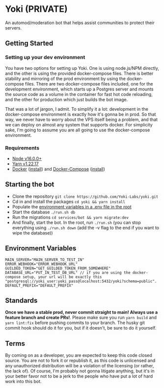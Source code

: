 # Yoki (PRIVATE)

An automod/moderation bot that helps assist communities to protect their servers.

## Getting Started

### Setting up your dev environment

You have two options for setting up Yoki. One is using node.js/NPM directly, and the other is using the provided docker-compose files. There is better stability and mirroring of the prod environment by using the docker-compose files. There are two docker-compose files included, one for the development environment, which starts up a Postgres server and mounts the source code as a volume in the container for fast hot code reloading, and the other for production which just builds the bot image.

That was a lot of jargon, I admit. To simplify it a lot: development in the docker-compose environment is exactly how it's gonna be in prod. So that way, we never have to worry about the VPS itself being a problem, and that we can deploy on almost any system that supports docker. For simplicity sake, I'm going to assume you are all going to use the docker-compose environment.

### Requirements

-   [Node v16.0.0+](https://nodejs.org/en/)
-   [Yarn v1.22.17](https://classic.yarnpkg.com/en/)
-   [Docker](https://www.docker.com/) ([install](https://docs.docker.com/get-docker/)) and [Docker-Compose](https://docs.docker.com/compose/) ([install](https://docs.docker.com/compose/install/))

## Starting the bot

-   Clone the repository `git clone https://github.com/Yoki-Labs/yoki.git`
-   Cd in and install the packages `cd yoki && yarn install`
-   Populate the [environment variables in a .env file in the root](#environment-variables)
-   Start the database `./run.sh db`
-   Run the migrations `cd services/bot && yarn migrate:dev`
-   And finally, start the bot. In the root, run `./run.sh` (you can stop everything using `./run.sh down` (add the -v flag to the end if you want to wipe the database))

## Environment Variables

```
MAIN_SERVER="MAIN_SERVER_TO_TEST_IN"
ERROR_WEBHOOK="ERROR_WEBHOOK_URL"
GUILDED_TOKEN="GET_GUILDED_TOKEN_FROM_SOMEWHERE"
DATABASE_URL="PUT_IN_TEST_DB_URL" // if you are using the docker-compose setup, your url will be exactly this "postgresql://yoki_user:yoki_pass@localhost:5432/yoki?schema=public".
DEFAULT_PREFIX="DEFAULT_PREFIX"
```

## Standards

**Once we have a stable prod, never commit straight to main! Always use a feature branch and create PRs!**.
Please make sure you run `yarn build` and `yarn lint:fix` before pushing commits to your branch. The husky git commit hook should do it for you, but if it doesn't, be sure to do it yourself.

## Terms

By coming on as a developer, you are expected to keep this code closed source. You are not to fork it or republish it, as this code is unlicensed and any unauthorized distribution will be a violation of the licensing (or rather, the lack of). Of course, I'm probably not gonna litigate anything, but it's in your better favor not to be a jerk to the people who have put a lot of hard work into this bot.
